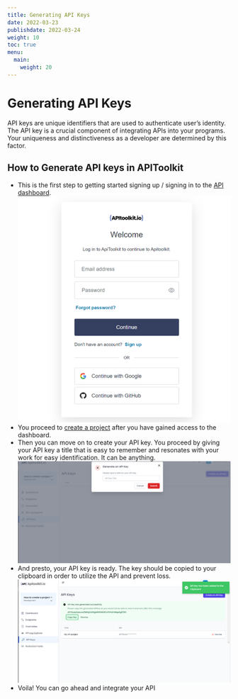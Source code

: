 ```yaml
---
title: Generating API Keys
date: 2022-03-23
publishdate: 2022-03-24
weight: 10
toc: true
menu:
  main:
    weight: 20
---
```


# Generating API Keys

API keys are unique identifiers that are used to authenticate user’s identity. The API key is a crucial component of integrating APIs into your programs. Your uniqueness and distinctiveness as a developer are determined by this factor.  

## How to Generate API keys in APIToolkit
- This is the first step to getting started signing up / signing in to the [API dashboard](https://app.apitoolkit.io). 
![Sign in](../documentation/Sign-up.png)
- You proceed to [create a project](creating-a-project.md) after you have gained access to the dashboard.
- Then you can move on to create your API key. You proceed by giving your API key a title that is easy to remember and resonates with your work for easy identification. It can be anything.
![API title](api-title.png)
- And presto, your API key is ready. The key should be copied to your clipboard in order to utilize the API and prevent loss. 
![Generated keys](generated-keys.png)
- Voila! You can go ahead and integrate your API

